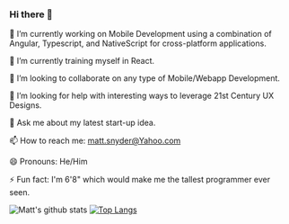 ### Hi there 👋

<!--
**Snooder/Snooder** is a ✨ _special_ ✨ repository because its `README.md` (this file) appears on your GitHub profile.

Here are some ideas to get you started:

- 🔭 I’m currently working on ...
- 🌱 I’m currently learning ...
- 👯 I’m looking to collaborate on ...
- 🤔 I’m looking for help with ...
- 💬 Ask me about ...
- 📫 How to reach me: ...
- 😄 Pronouns: ...
- ⚡ Fun fact: ...
-->
🔭 I’m currently working on Mobile Development using a combination of Angular, Typescript, and NativeScript for cross-platform applications.

🌱 I’m currently training myself in React.

👯 I’m looking to collaborate on any type of Mobile/Webapp Development.

🤔 I’m looking for help with interesting ways to leverage 21st Century UX Designs.

💬 Ask me about my latest start-up idea.

📫 How to reach me: matt.snyder@Yahoo.com

😄 Pronouns: He/Him

⚡ Fun fact: I'm 6'8" which would make me the tallest programmer ever seen.


![Matt's github stats](https://github-readme-stats.vercel.app/api?username=Snooder&theme=tokyonight&layout=compact)
[![Top Langs](https://github-readme-stats.vercel.app/api/top-langs/?username=Snooder&layout=compact&theme=tokyonight)](https://github.com/evanwire/github-readme-stats)
